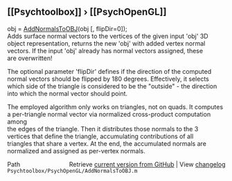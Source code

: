 ## [[Psychtoolbox]] &#8250; [[PsychOpenGL]]

obj = [AddNormalsToOBJ](AddNormalsToOBJ)(obj [, flipDir=0]);  
Adds surface normal vectors to the vertices of the given input 'obj' 3D  
object representation, returns the new 'obj' with added vertex normal  
vectors. If the input 'obj' already has normal vectors assigned, these  
are overwritten!  
  
The optional parameter 'flipDir' defines if the direction of the computed  
normal vectors should be flipped by 180 degrees. Effectively, it selects  
which side of the triangle is considered to be the "outside" - the direction  
into which the normal vector should point.  
  
The employed algorithm only works on triangles, not on quads. It computes  
a per-triangle normal vector via normalized cross-product computation among  
the edges of the triangle. Then it distributes those normals to the 3  
vertices that define the triangle, accumulating contributions of all  
triangles that share a vertex. At the end, the accumulated normals are  
normalized and assigned as per-vertex normals.  




<div class="code_header" style="text-align:right;">
  <span style="float:left;">Path&nbsp;&nbsp;</span> <span class="counter">Retrieve <a href=
  "https://raw.github.com/Psychtoolbox-3/Psychtoolbox-3/beta/Psychtoolbox/PsychOpenGL/AddNormalsToOBJ.m">current version from GitHub</a> | View <a href=
  "https://github.com/Psychtoolbox-3/Psychtoolbox-3/commits/beta/Psychtoolbox/PsychOpenGL/AddNormalsToOBJ.m">changelog</a></span>
</div>
<div class="code">
  <code>Psychtoolbox/PsychOpenGL/AddNormalsToOBJ.m</code>
</div>

